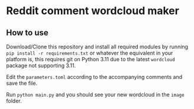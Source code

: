 # Reddit comment wordcloud maker

## How to use

Download/Clone this repository and install all required modules by running `pip install -r requirements.txt` or whatever the equivalent in your platform is, this requires git on Python 3.11 due to the latest `wordcloud` package not supporting 3.11.

Edit the `parameters.toml` according to the accompanying comments and save the file.

Run `python main.py` and you should see your new wordcloud in the `image` folder.